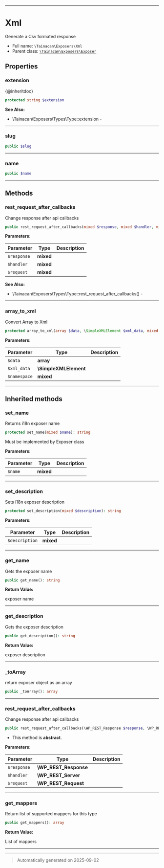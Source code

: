 ***

# Xml

Generate a Csv formated response



* Full name: `\Tainacan\Exposers\Xml`
* Parent class: [`\Tainacan\Exposers\Exposer`](./Exposer.md)



## Properties


### extension

{@inheritdoc}

```php
protected string $extension
```





**See Also:**

* \Tainacan\Exposers\Types\Type::extension - 

***

### slug



```php
public $slug
```






***

### name



```php
public $name
```






***

## Methods


### rest_request_after_callbacks

Change response after api callbacks

```php
public rest_request_after_callbacks(mixed $response, mixed $handler, mixed $request): \WP_REST_Response
```








**Parameters:**

| Parameter | Type | Description |
|-----------|------|-------------|
| `$response` | **mixed** |  |
| `$handler` | **mixed** |  |
| `$request` | **mixed** |  |





**See Also:**

* \Tainacan\Exposers\Types\Type::rest_request_after_callbacks() - 

***

### array_to_xml

Convert Array to Xml

```php
protected array_to_xml(array $data, \SimpleXMLElement $xml_data, mixed $namespace = null): \SimpleXMLElement
```








**Parameters:**

| Parameter | Type | Description |
|-----------|------|-------------|
| `$data` | **array** |  |
| `$xml_data` | **\SimpleXMLElement** |  |
| `$namespace` | **mixed** |  |





***


## Inherited methods


### set_name

Returns i18n exposer name

```php
protected set_name(mixed $name): string
```

Must be implemented by Exposer class






**Parameters:**

| Parameter | Type | Description |
|-----------|------|-------------|
| `$name` | **mixed** |  |





***

### set_description

Sets i18n exposer description

```php
protected set_description(mixed $description): string
```








**Parameters:**

| Parameter | Type | Description |
|-----------|------|-------------|
| `$description` | **mixed** |  |





***

### get_name

Gets the exposer name

```php
public get_name(): string
```









**Return Value:**

exposer name




***

### get_description

Gets the exposer description

```php
public get_description(): string
```









**Return Value:**

exposer description




***

### _toArray

return exposer object as an array

```php
public _toArray(): array
```












***

### rest_request_after_callbacks

Change response after api callbacks

```php
public rest_request_after_callbacks(\WP_REST_Response $response, \WP_REST_Server $handler, \WP_REST_Request $request): \WP_REST_Response
```




* This method is **abstract**.



**Parameters:**

| Parameter | Type | Description |
|-----------|------|-------------|
| `$response` | **\WP_REST_Response** |  |
| `$handler` | **\WP_REST_Server** |  |
| `$request` | **\WP_REST_Request** |  |





***

### get_mappers

Return list of supported mappers for this type

```php
public get_mappers(): array
```









**Return Value:**

List of mappers




***


***
> Automatically generated on 2025-09-02

